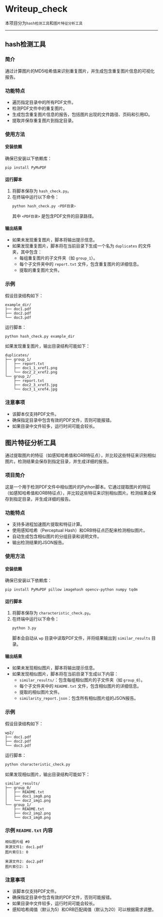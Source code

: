 # Writeup_check

本项目分为`hash检测工具`和`图片特征分析工具`

---

## hash检测工具

### 简介
通过计算图片的MD5哈希值来识别重复图片，并生成包含重复图片信息的可视化报告。

### 功能特点
- 遍历指定目录中的所有PDF文件。
- 检测PDF文件中的重复图片。
- 生成包含重复图片信息的报告，包括图片出现的文件路径、页码和引用ID。
- 提取并保存重复图片到指定目录。

### 使用方法

#### 安装依赖
确保已安装以下依赖库：
```bash
pip install PyMuPDF
```

#### 运行脚本
1. 将脚本保存为 `hash_check.py`。
2. 在终端中运行以下命令：
   ```bash
   python hash_check.py <PDF目录>
   ```
   其中 `<PDF目录>` 是包含PDF文件的目录路径。

#### 输出结果
- 如果未发现重复图片，脚本将输出提示信息。
- 如果发现重复图片，脚本将在当前目录下生成一个名为 `duplicates` 的文件夹，其中包含：
  - 每组重复图片的子文件夹（如 `group_1`）。
  - 每个子文件夹中的 `report.txt` 文件，包含重复图片的详细信息。
  - 提取的重复图片文件。

### 示例
假设目录结构如下：
```
example_dir/
├── doc1.pdf
├── doc2.pdf
└── doc3.pdf
```
运行脚本：
```bash
python hash_check.py example_dir
```
如果发现重复图片，输出目录结构可能如下：
```
duplicates/
├── group_1/
│   ├── report.txt
│   ├── doc1_1_xref1.png
│   └── doc2_2_xref2.png
└── group_2/
    ├── report.txt
    ├── doc2_3_xref3.jpg
    └── doc3_1_xref4.jpg
```

### 注意事项
- 该脚本仅支持PDF文件。
- 确保指定目录中包含有效的PDF文件，否则可能报错。
- 如果目录中文件较多，运行时间可能会较长。

## 图片特征分析工具

通过提取图片的特征（如感知哈希值和ORB特征点），并比较这些特征来识别相似图片。检测结果会保存到指定目录，并生成详细的报告。

### 项目简介
这是一个用于检测PDF文件中相似图片的Python脚本。它通过提取图片的特征（如感知哈希值和ORB特征点），并比较这些特征来识别相似图片。检测结果会保存到指定目录，并生成详细的报告。

### 功能特点
- 支持多进程加速图片提取和特征计算。
- 使用感知哈希（Perceptual Hash）和ORB特征点匹配来检测相似图片。
- 自动生成包含相似图片的分组目录和说明文件。
- 输出检测结果的JSON报告。

### 使用方法

#### 安装依赖
确保已安装以下依赖库：
```bash
pip install PyMuPDF pillow imagehash opencv-python numpy tqdm
```

#### 运行脚本
1. 将脚本保存为 `characteristic_check.py`。
2. 在终端中运行以下命令：
   ```bash
   python 3.py
   ```
   脚本会自动从 `wp` 目录中读取PDF文件，并将结果输出到 `similar_results` 目录。

#### 输出结果
- 如果未发现相似图片，脚本将输出提示信息。
- 如果发现相似图片，脚本将在当前目录下生成以下内容：
  - `similar_results/`：包含每组相似图片的子文件夹（如 `group_0`）。
  - 每个子文件夹中的 `README.txt` 文件，包含相似图片的详细信息。
  - 提取的相似图片文件。
  - `similarity_report.json`：包含所有相似图片组的JSON报告。

### 示例
假设目录结构如下：
```
wp2/
├── doc1.pdf
├── doc2.pdf
└── doc3.pdf
```
运行脚本：
```bash
python characteristic_check.py
```
如果发现相似图片，输出目录结构可能如下：
```
similar_results/
├── group_0/
│   ├── README.txt
│   ├── doc1_img0.png
│   └── doc2_img1.png
└── group_1/
    ├── README.txt
    ├── doc2_img2.png
    └── doc3_img0.png
```

### 示例 `README.txt` 内容
```
相似图片组 #0
来源文件1: doc1.pdf
图片索引1: 0

来源文件2: doc2.pdf
图片索引2: 1
```

### 注意事项
- 该脚本仅支持PDF文件。
- 确保指定目录中包含有效的PDF文件，否则可能报错。
- 如果目录中文件较多，运行时间可能会较长。
- 感知哈希阈值（默认为5）和ORB匹配阈值（默认为20）可以根据需求调整。
